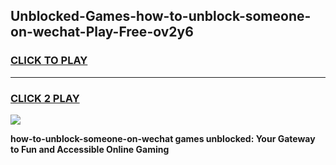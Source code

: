 
## Unblocked-Games-how-to-unblock-someone-on-wechat-Play-Free-ov2y6
<h3>
<a href="https://premium76.site?title=how-to-unblock-someone-on-wechat&ref=20M">CLICK TO PLAY</a></h3>
<hr>

<h3>
<a href="https://premium76.site?title=how-to-unblock-someone-on-wechat&ref=20M">CLICK 2 PLAY</a>
  
</h3>

<a href="https://premium76.site?title=how-to-unblock-someone-on-wechat&ref=19M"><img src="https://clearcache.store/games.png"></a>


**how-to-unblock-someone-on-wechat games unblocked: Your Gateway to Fun and Accessible Online Gaming**
